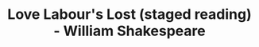 ---
layout: production
title: Love Labour's Lost (staged reading) - William Shakespeare
dates: January 29, 2011
location: Titzal Café

synopsis: The King of Navarre and three of his companions vow to avoid the company of women in order to pursue intense studies only to be interrupted by the Princess of France and her lovely companions.  A comedy ensues in this modern hipster urban environment.

production:
  - name: Ben Aldred
    title: Director

cast:
- actor: Julia Kessler
  role: Princess
  actor_bio_url: /company/julia_kessler
- actor: Jared McDaris
  role: Don Armando
- actor: Kelly Lynn Hogan
  role: Maria
- actor: Kate Suffern
  role: Rosaline
- actor: Kristie Forsch
  role: Jacquenetta
- actor: Lane Flores
  role: Moth/Boyet
- actor: Richard Alpert
  role: Holofernes
- actor: Ryan Simmons
  role: George Seacoa
- actor: Eli Branson
  role: Berown
- actor: Gary Henderson
  role: Longaville
- actor: Greg Pragel
  role: Costard

images:
  - url: /assets/images/LoveLaboursLost_3_ladies.jpg
  - url: /assets/images/LoveLaboursLost_3guys.jpg
  - url: /assets/images/LoveLaboursLost_3ladies_cucumber.jpg
  - url: /assets/images/LoveLaboursLost_Jared_costume.jpg
  - url: /assets/images/Lovelabourslost_Gary.jpg
---